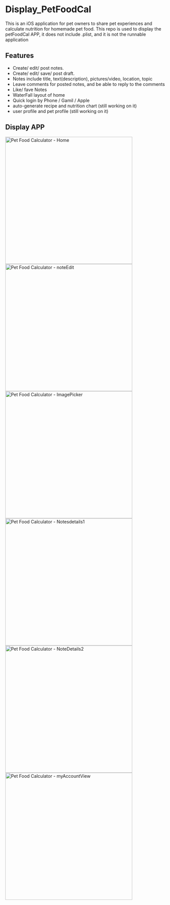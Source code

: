 # Display_PetFoodCal
This is an iOS application for pet owners to share pet experiences and calculate nutrition for homemade pet food.
This repo is used to display the petFoodCal APP, it does not include .plist, and it is not the runnable application

## Features
- Create/ edit/ post notes.
- Create/ edit/ save/ post  draft.
- Notes include title, text(description), pictures/video, location, topic
- Leave comments for posted notes, and be able to reply to the comments
- Like/ fave Notes 
- WaterFall layout of home
- Quick login by Phone / Gamil / Apple
- auto-generate recipe and nutrition chart (still working on it)
- user profile and pet profile (still working on it)


## Display APP
<img src="https://github.com/Chenxi6132/Display_petFoodCal/blob/main/Pictures/home.png" alt="Pet Food Calculator - Home" width="400"/>
<img src="https://github.com/Chenxi6132/Display_petFoodCal/blob/main/Pictures/noteEdit.png" alt="Pet Food Calculator - noteEdit" width="400"/>
<img src="https://github.com/Chenxi6132/Display_petFoodCal/blob/main/Pictures/ImagePicker.png" alt="Pet Food Calculator - ImagePicker" width="400"/>
<img src="https://github.com/Chenxi6132/Display_petFoodCal/blob/main/Pictures/Notesdetails1.png" alt="Pet Food Calculator - Notesdetails1" width="400"/>
<img src="https://github.com/Chenxi6132/Display_petFoodCal/blob/main/Pictures/NoteDetails2.png" alt="Pet Food Calculator - NoteDetails2" width="400"/>
<img src="https://github.com/Chenxi6132/Display_petFoodCal/blob/main/Pictures/myAccountView.png" alt="Pet Food Calculator - myAccountView" width="400"/>

